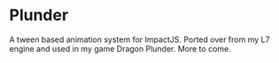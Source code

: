 # Plunder

A tween based animation system for ImpactJS. Ported over from my L7 engine and used in my game Dragon Plunder. More to come.
